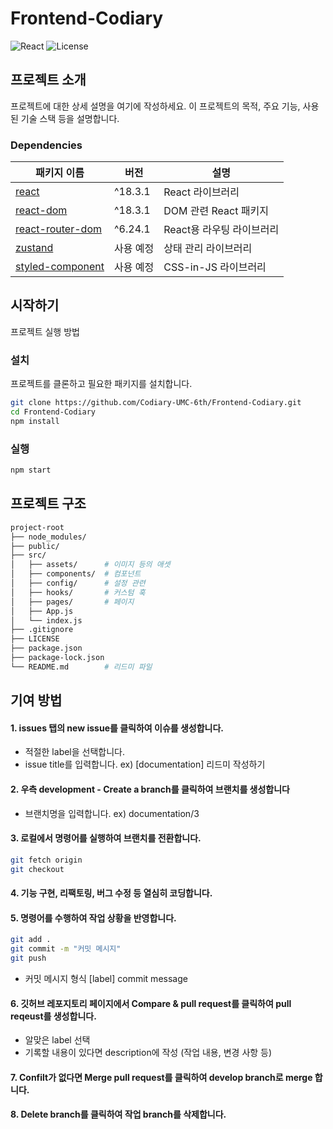 # Frontend-Codiary

![React](https://img.shields.io/badge/React-18.3.1-blue)
![License](https://img.shields.io/badge/license-Apache2.0-green)

## 프로젝트 소개

프로젝트에 대한 상세 설명을 여기에 작성하세요. 이 프로젝트의 목적, 주요 기능, 사용된 기술 스택 등을 설명합니다.

### Dependencies

| 패키지 이름 | 버전 | 설명 |
|-------------|-------|------|
| [react](https://reactjs.org/) | ^18.3.1 | React 라이브러리 |
| [react-dom](https://reactjs.org/docs/react-dom.html) | ^18.3.1 | DOM 관련 React 패키지 |
| [react-router-dom](https://reactrouter.com/) | ^6.24.1 | React용 라우팅 라이브러리 |
| [zustand]() | 사용 예정 | 상태 관리 라이브러리 |
| [styled-component]() | 사용 예정 | CSS-in-JS 라이브러리 |

## 시작하기

프로젝트 실행 방법

### 설치

프로젝트를 클론하고 필요한 패키지를 설치합니다.

```bash
git clone https://github.com/Codiary-UMC-6th/Frontend-Codiary.git
cd Frontend-Codiary
npm install
```

### 실행

```bash
npm start
```

## 프로젝트 구조
```bash
project-root
├── node_modules/
├── public/
├── src/
│   ├── assets/      # 이미지 등의 애셋
│   ├── components/  # 컴포넌트
│   ├── config/      # 설정 관련
│   ├── hooks/       # 커스텀 훅
│   ├── pages/       # 페이지
│   ├── App.js
│   └── index.js
├── .gitignore       
├── LICENSE          
├── package.json     
├── package-lock.json
└── README.md        # 리드미 파일
```

## 기여 방법

#### 1. issues 탭의 new issue를 클릭하여 이슈를 생성합니다.
  * 적절한 label을 선택합니다.
  * issue title를 입력합니다.
      ex) [documentation] 리드미 작성하기 

#### 2. 우측 development - Create a branch를 클릭하여 브랜치를 생성합니다
  * 브랜치명을 입력합니다.
      ex) documentation/3

#### 3. 로컬에서 명령어를 실행하여 브랜치를 전환합니다.
```bash
git fetch origin
git checkout
```

#### 4. 기능 구현, 리팩토링, 버그 수정 등 열심히 코딩합니다.

#### 5. 명령어를 수행하여 작업 상황을 반영합니다.
```bash
git add .
git commit -m "커밋 메시지"
git push
```
  * 커밋 메시지 형식
    [label] commit message

#### 6. 깃허브 레포지토리 페이지에서 Compare & pull request를 클릭하여 pull reqeust를 생성합니다.
  * 알맞은 label 선택
  * 기록할 내용이 있다면 description에 작성 (작업 내용, 변경 사항 등)

#### 7. Confilt가 없다면 Merge pull request를 클릭하여 develop branch로 merge 합니다.

#### 8. Delete branch를 클릭하여 작업 branch를 삭제합니다.

